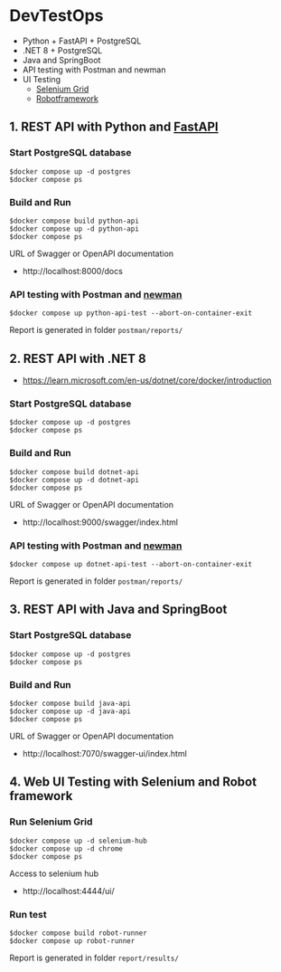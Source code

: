 # DevTestOps
* Python + FastAPI + PostgreSQL
* .NET 8 + PostgreSQL
* Java and SpringBoot
* API testing with Postman and newman
* UI Testing
    * [Selenium Grid](https://github.com/SeleniumHQ/docker-selenium)
    * [Robotframework](https://robotframework.org/)

## 1. REST API with Python and [FastAPI](https://fastapi.tiangolo.com/)

### Start PostgreSQL database
```
$docker compose up -d postgres
$docker compose ps
```

### Build and Run
```
$docker compose build python-api
$docker compose up -d python-api
$docker compose ps
```

URL of Swagger or OpenAPI documentation
* http://localhost:8000/docs

### API testing with Postman and [newman](https://www.npmjs.com/package/newman)
```
$docker compose up python-api-test --abort-on-container-exit
```
Report is generated in folder `postman/reports/`

## 2. REST API with .NET 8
* https://learn.microsoft.com/en-us/dotnet/core/docker/introduction

### Start PostgreSQL database
```
$docker compose up -d postgres
$docker compose ps
```

### Build and Run
```
$docker compose build dotnet-api
$docker compose up -d dotnet-api
$docker compose ps
```

URL of Swagger or OpenAPI documentation
* http://localhost:9000/swagger/index.html

### API testing with Postman and [newman](https://www.npmjs.com/package/newman)
```
$docker compose up dotnet-api-test --abort-on-container-exit
```
Report is generated in folder `postman/reports/`

## 3. REST API with Java and SpringBoot

### Start PostgreSQL database
```
$docker compose up -d postgres
$docker compose ps
```

### Build and Run
```
$docker compose build java-api
$docker compose up -d java-api
$docker compose ps
```

URL of Swagger or OpenAPI documentation
* http://localhost:7070/swagger-ui/index.html

## 4. Web UI Testing with Selenium and Robot framework

### Run Selenium Grid
```
$docker compose up -d selenium-hub
$docker compose up -d chrome
$docker compose ps
```

Access to selenium hub
* http://localhost:4444/ui/

### Run test
```
$docker compose build robot-runner
$docker compose up robot-runner
```

Report is generated in folder `report/results/`